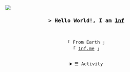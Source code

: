 ![](https://komarev.com/ghpvc/?username=evwltrs&style=flat-square)
<h3 align="center">
        <samp>&gt; Hello World!, I am
                <b><a target="_blank" href="https://1nf.me/">1nf</a></b>
        </samp>
</h3>
<br>

<p align="center">
        <!-- Organisation  -->
        <samp>
                「 From Earth 」
                <br>
          「 <a href="https://1nf.me">1nf.me</a> 」
                <br>
                <br>
        </samp>
</p>

<!-- Details Section-->
<details align="center">
    <summary> <samp>&#9776; Activity</samp></summary>
    <p align="center">
        <br>
        <!-- Activity Widget -->
        <img alt="Evan W's github stats"
                src="https://github-readme-stats.vercel.app/api?username=evwltrs&show_icons=true&theme=radical&count_private=true" />
        <br>
    </p>
</details>
<br>
